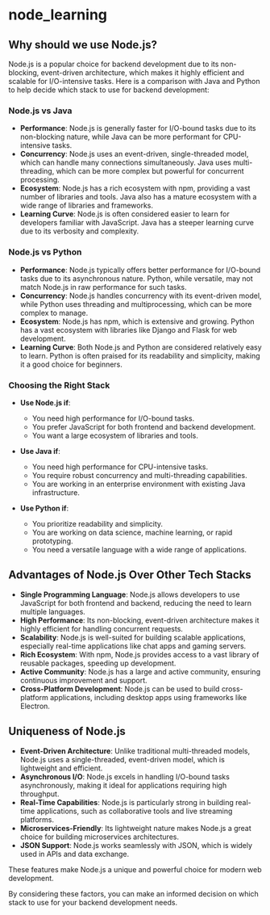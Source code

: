 # node_learning

## Why should we use Node.js?

Node.js is a popular choice for backend development due to its non-blocking, event-driven architecture, which makes it highly efficient and scalable for I/O-intensive tasks. Here is a comparison with Java and Python to help decide which stack to use for backend development:

### Node.js vs Java

- **Performance**: Node.js is generally faster for I/O-bound tasks due to its non-blocking nature, while Java can be more performant for CPU-intensive tasks.
- **Concurrency**: Node.js uses an event-driven, single-threaded model, which can handle many connections simultaneously. Java uses multi-threading, which can be more complex but powerful for concurrent processing.
- **Ecosystem**: Node.js has a rich ecosystem with npm, providing a vast number of libraries and tools. Java also has a mature ecosystem with a wide range of libraries and frameworks.
- **Learning Curve**: Node.js is often considered easier to learn for developers familiar with JavaScript. Java has a steeper learning curve due to its verbosity and complexity.

### Node.js vs Python

- **Performance**: Node.js typically offers better performance for I/O-bound tasks due to its asynchronous nature. Python, while versatile, may not match Node.js in raw performance for such tasks.
- **Concurrency**: Node.js handles concurrency with its event-driven model, while Python uses threading and multiprocessing, which can be more complex to manage.
- **Ecosystem**: Node.js has npm, which is extensive and growing. Python has a vast ecosystem with libraries like Django and Flask for web development.
- **Learning Curve**: Both Node.js and Python are considered relatively easy to learn. Python is often praised for its readability and simplicity, making it a good choice for beginners.

### Choosing the Right Stack

- **Use Node.js if**:
  - You need high performance for I/O-bound tasks.
  - You prefer JavaScript for both frontend and backend development.
  - You want a large ecosystem of libraries and tools.

- **Use Java if**:
  - You need high performance for CPU-intensive tasks.
  - You require robust concurrency and multi-threading capabilities.
  - You are working in an enterprise environment with existing Java infrastructure.

- **Use Python if**:
  - You prioritize readability and simplicity.
  - You are working on data science, machine learning, or rapid prototyping.
  - You need a versatile language with a wide range of applications.

## Advantages of Node.js Over Other Tech Stacks

- **Single Programming Language**: Node.js allows developers to use JavaScript for both frontend and backend, reducing the need to learn multiple languages.
- **High Performance**: Its non-blocking, event-driven architecture makes it highly efficient for handling concurrent requests.
- **Scalability**: Node.js is well-suited for building scalable applications, especially real-time applications like chat apps and gaming servers.
- **Rich Ecosystem**: With npm, Node.js provides access to a vast library of reusable packages, speeding up development.
- **Active Community**: Node.js has a large and active community, ensuring continuous improvement and support.
- **Cross-Platform Development**: Node.js can be used to build cross-platform applications, including desktop apps using frameworks like Electron.

## Uniqueness of Node.js

- **Event-Driven Architecture**: Unlike traditional multi-threaded models, Node.js uses a single-threaded, event-driven model, which is lightweight and efficient.
- **Asynchronous I/O**: Node.js excels in handling I/O-bound tasks asynchronously, making it ideal for applications requiring high throughput.
- **Real-Time Capabilities**: Node.js is particularly strong in building real-time applications, such as collaborative tools and live streaming platforms.
- **Microservices-Friendly**: Its lightweight nature makes Node.js a great choice for building microservices architectures.
- **JSON Support**: Node.js works seamlessly with JSON, which is widely used in APIs and data exchange.

These features make Node.js a unique and powerful choice for modern web development.

By considering these factors, you can make an informed decision on which stack to use for your backend development needs.